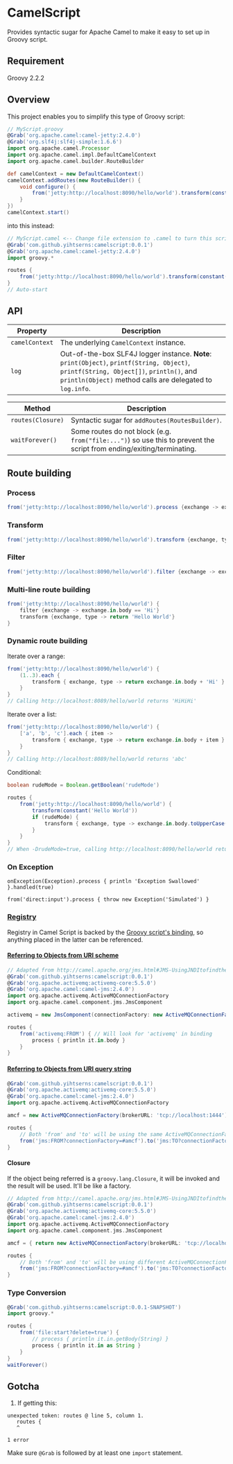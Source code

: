 CamelScript
============
Provides syntactic sugar for Apache Camel to make it easy to set up in Groovy script.

Requirement
-----------
Groovy 2.2.2

Overview
--------
This project enables you to simplify this type of Groovy script:
```groovy
// MyScript.groovy
@Grab('org.apache.camel:camel-jetty:2.4.0')
@Grab('org.slf4j:slf4j-simple:1.6.6')
import org.apache.camel.Processor
import org.apache.camel.impl.DefaultCamelContext
import org.apache.camel.builder.RouteBuilder

def camelContext = new DefaultCamelContext()
camelContext.addRoutes(new RouteBuilder() {
    void configure() {
        from('jetty:http://localhost:8090/hello/world').transform(constant('Hello World!'))
    }
})
camelContext.start()
```
into this instead:
```groovy
// MyScript.camel <-- Change file extension to .camel to turn this script into a CamelScript
@Grab('com.github.yihtserns:camelscript:0.0.1')
@Grab('org.apache.camel:camel-jetty:2.4.0')
import groovy.*

routes {
    from('jetty:http://localhost:8090/hello/world').transform(constant('Hello World!'))
}
// Auto-start
```

API
---
Property | Description
-------- | -----------
`camelContext` | The underlying `CamelContext` instance.
`log` | Out-of-the-box SLF4J logger instance. **Note**: `print(Object)`, `printf(String, Object)`, `printf(String, Object[])`, `println()`, and `println(Object)` method calls are delegated to `log.info`.

Method | Description
------ | -----------
`routes(Closure)` | Syntactic sugar for `addRoutes(RoutesBuilder)`.
`waitForever()` | Some routes do not block (e.g. `from("file:...")`) so use this to prevent the script from ending/exiting/terminating.

Route building
--------------
### Process
```groovy
from('jetty:http://localhost:8090/hello/world').process {exchange -> exchange.out.body = 'Hello World!'}
```

### Transform
```groovy
from('jetty:http://localhost:8090/hello/world').transform {exchange, type -> return 'Hello World!'}
```

### Filter
```groovy
from('jetty:http://localhost:8090/hello/world').filter {exchange -> exchange.in.body == 'Hi'}.transform {exchange, type -> return 'Hello World'}
```

### Multi-line route building
```groovy
from('jetty:http://localhost:8090/hello/world') {
    filter {exchange -> exchange.in.body == 'Hi'}
    transform {exchange, type -> return 'Hello World'}
}
```

### Dynamic route building
Iterate over a range:
```groovy
from('jetty:http://localhost:8090/hello/world') {
    (1..3).each {
        transform { exchange, type -> return exchange.in.body + 'Hi' }
    }
}
// Calling http://localhost:8089/hello/world returns 'HiHiHi'
```

Iterate over a list:
```groovy
from('jetty:http://localhost:8090/hello/world') {
    ['a', 'b', 'c'].each { item ->
        transform { exchange, type -> return exchange.in.body + item }
    }
}
// Calling http://localhost:8089/hello/world returns 'abc'
```

Conditional:
```groovy
boolean rudeMode = Boolean.getBoolean('rudeMode')

routes {
    from('jetty:http://localhost:8090/hello/world') {
        transform(constant('Hello World'))
        if (rudeMode) {
            transform { exchange, type -> exchange.in.body.toUpperCase() }
        }
    }
}
// When -DrudeMode=true, calling http://localhost:8090/hello/world returns 'HELLO WORLD'
```

### On Exception
```
onException(Exception).process { println 'Exception Swallowed' }.handled(true)

from('direct:input').process { throw new Exception('Simulated') }
```


### [Registry](http://camel.apache.org/registry.html)
Registry in Camel Script is backed by the [Groovy script's binding](http://groovy.codehaus.org/api/groovy/lang/Binding.html), so anything placed in the latter can be referenced.

#### [Referring to Objects from URI scheme](http://camel.apache.org/configuring-camel.html#ConfiguringCamel-WorkingwithSpringXML)
```groovy
// Adapted from http://camel.apache.org/jms.html#JMS-UsingJNDItofindtheConnectionFactory
@Grab('com.github.yihtserns:camelscript:0.0.1')
@Grab('org.apache.activemq:activemq-core:5.5.0')
@Grab('org.apache.camel:camel-jms:2.4.0')
import org.apache.activemq.ActiveMQConnectionFactory
import org.apache.camel.component.jms.JmsComponent

activemq = new JmsComponent(connectionFactory: new ActiveMQConnectionFactory(brokerURL: 'tcp://localhost:1444'))

routes {
    from('activemq:FROM') { // Will look for 'activemq' in binding
        process { println it.in.body }
    }
}
```

#### [Referring to Objects from URI query string](http://camel.apache.org/configuring-camel.html#ConfiguringCamel-ReferringbeansfromEndpointURIs)
```groovy
@Grab('com.github.yihtserns:camelscript:0.0.1')
@Grab('org.apache.activemq:activemq-core:5.5.0')
@Grab('org.apache.camel:camel-jms:2.4.0')
import org.apache.activemq.ActiveMQConnectionFactory

amcf = new ActiveMQConnectionFactory(brokerURL: 'tcp://localhost:1444')

routes {
    // Both 'from' and 'to' will be using the same ActiveMQConnectionFactory instance
    from('jms:FROM?connectionFactory=#amcf').to('jms:TO?connectionFactory=#amcf')
}
```

#### Closure
If the object being referred is a `groovy.lang.Closure`, it will be invoked and the result will be used.  It'll be like a factory.
```groovy
// Adapted from http://camel.apache.org/jms.html#JMS-UsingJNDItofindtheConnectionFactory
@Grab('com.github.yihtserns:camelscript:0.0.1')
@Grab('org.apache.activemq:activemq-core:5.5.0')
@Grab('org.apache.camel:camel-jms:2.4.0')
import org.apache.activemq.ActiveMQConnectionFactory
import org.apache.camel.component.jms.JmsComponent

amcf = { return new ActiveMQConnectionFactory(brokerURL: 'tcp://localhost:1444') }

routes {
    // Both 'from' and 'to' will be using different ActiveMQConnectionFactory instances
    from('jms:FROM?connectionFactory=#amcf').to('jms:TO?connectionFactory=#amcf')
}
```

### Type Conversion
```groovy
@Grab('com.github.yihtserns:camelscript:0.0.1-SNAPSHOT')
import groovy.*

routes {
    from('file:start?delete=true') {
        // process { println it.in.getBody(String) }
        process { println it.in as String }
    }
}
waitForever()
```

Gotcha
------
1. If getting this:
```
unexpected token: routes @ line 5, column 1.
   routes {
   ^

1 error
```
Make sure `@Grab` is followed by at least one `import` statement.
